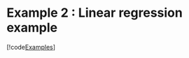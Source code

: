 # Example 2 : Linear regression example

[!code[Examples](../Examples/Pythonnet-examples/ex2_linear_regression.py)]